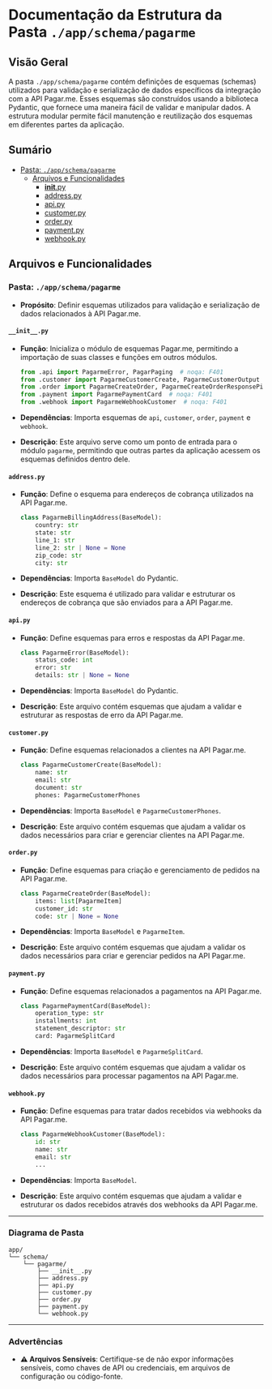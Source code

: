 # Documentação da Estrutura da Pasta `./app/schema/pagarme`

## Visão Geral

A pasta `./app/schema/pagarme` contém definições de esquemas (schemas) utilizados para validação e serialização de dados específicos da integração com a API Pagar.me. Esses esquemas são construídos usando a biblioteca Pydantic, que fornece uma maneira fácil de validar e manipular dados. A estrutura modular permite fácil manutenção e reutilização dos esquemas em diferentes partes da aplicação.

## Sumário

- [Pasta: `./app/schema/pagarme`](#pasta-apppagarmep)
  - [Arquivos e Funcionalidades](#arquivos-e-funcionalidades)
    - [__init__.py](#__init__.py)
    - [address.py](#address.py)
    - [api.py](#api.py)
    - [customer.py](#customer.py)
    - [order.py](#order.py)
    - [payment.py](#payment.py)
    - [webhook.py](#webhook.py)

## Arquivos e Funcionalidades

### Pasta: `./app/schema/pagarme`

- **Propósito**: Definir esquemas utilizados para validação e serialização de dados relacionados à API Pagar.me.

#### `__init__.py`

- **Função**: Inicializa o módulo de esquemas Pagar.me, permitindo a importação de suas classes e funções em outros módulos.
  
  ```python
  from .api import PagarmeError, PagarPaging  # noqa: F401
  from .customer import PagarmeCustomerCreate, PagarmeCustomerOutput  # noqa: F401
  from .order import PagarmeCreateOrder, PagarmeCreateOrderResponsePix  # noqa: F401
  from .payment import PagarmePaymentCard  # noqa: F401
  from .webhook import PagarmeWebhookCustomer  # noqa: F401
  ```

- **Dependências**: Importa esquemas de `api`, `customer`, `order`, `payment` e `webhook`.

- **Descrição**: Este arquivo serve como um ponto de entrada para o módulo `pagarme`, permitindo que outras partes da aplicação acessem os esquemas definidos dentro dele.

#### `address.py`

- **Função**: Define o esquema para endereços de cobrança utilizados na API Pagar.me.
  
  ```python
  class PagarmeBillingAddress(BaseModel):
      country: str
      state: str
      line_1: str
      line_2: str | None = None
      zip_code: str
      city: str
  ```

- **Dependências**: Importa `BaseModel` do Pydantic.

- **Descrição**: Este esquema é utilizado para validar e estruturar os endereços de cobrança que são enviados para a API Pagar.me.

#### `api.py`

- **Função**: Define esquemas para erros e respostas da API Pagar.me.
  
  ```python
  class PagarmeError(BaseModel):
      status_code: int
      error: str
      details: str | None = None
  ```

- **Dependências**: Importa `BaseModel` do Pydantic.

- **Descrição**: Este arquivo contém esquemas que ajudam a validar e estruturar as respostas de erro da API Pagar.me.

#### `customer.py`

- **Função**: Define esquemas relacionados a clientes na API Pagar.me.
  
  ```python
  class PagarmeCustomerCreate(BaseModel):
      name: str
      email: str
      document: str
      phones: PagarmeCustomerPhones
  ```

- **Dependências**: Importa `BaseModel` e `PagarmeCustomerPhones`.

- **Descrição**: Este arquivo contém esquemas que ajudam a validar os dados necessários para criar e gerenciar clientes na API Pagar.me.

#### `order.py`

- **Função**: Define esquemas para criação e gerenciamento de pedidos na API Pagar.me.
  
  ```python
  class PagarmeCreateOrder(BaseModel):
      items: list[PagarmeItem]
      customer_id: str
      code: str | None = None
  ```

- **Dependências**: Importa `BaseModel` e `PagarmeItem`.

- **Descrição**: Este arquivo contém esquemas que ajudam a validar os dados necessários para criar e gerenciar pedidos na API Pagar.me.

#### `payment.py`

- **Função**: Define esquemas relacionados a pagamentos na API Pagar.me.
  
  ```python
  class PagarmePaymentCard(BaseModel):
      operation_type: str
      installments: int
      statement_descriptor: str
      card: PagarmeSplitCard
  ```

- **Dependências**: Importa `BaseModel` e `PagarmeSplitCard`.

- **Descrição**: Este arquivo contém esquemas que ajudam a validar os dados necessários para processar pagamentos na API Pagar.me.

#### `webhook.py`

- **Função**: Define esquemas para tratar dados recebidos via webhooks da API Pagar.me.
  
  ```python
  class PagarmeWebhookCustomer(BaseModel):
      id: str
      name: str
      email: str
      ...
  ```

- **Dependências**: Importa `BaseModel`.

- **Descrição**: Este arquivo contém esquemas que ajudam a validar e estruturar os dados recebidos através dos webhooks da API Pagar.me.

---

### Diagrama de Pasta

```
app/
└── schema/
    └── pagarme/
        ├── __init__.py
        ├── address.py
        ├── api.py
        ├── customer.py
        ├── order.py
        ├── payment.py
        └── webhook.py
```

---

### Advertências

- **⚠️ Arquivos Sensíveis**: Certifique-se de não expor informações sensíveis, como chaves de API ou credenciais, em arquivos de configuração ou código-fonte.
